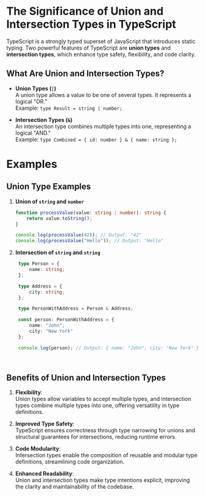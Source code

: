 # The Significance of Union and Intersection Types in TypeScript

TypeScript is a strongly typed superset of JavaScript that introduces static typing. Two powerful features of TypeScript are **union types** and **intersection types**, which enhance type safety, flexibility, and code clarity.

## What Are Union and Intersection Types?

- **Union Types (`|`)**  
  A union type allows a value to be one of several types. It represents a logical "OR."  
  Example: `type Result = string | number;`  

- **Intersection Types (`&`)**  
  An intersection type combines multiple types into one, representing a logical "AND."  
  Example: `type Combined = { id: number } & { name: string };`  


# Examples

## Union Type Examples

1. **Union of `string` and `number`**
   ```typescript
   function processValue(value: string | number): string {
       return value.toString();
   }

   console.log(processValue(42)); // Output: "42"
   console.log(processValue("Hello")); // Output: "Hello"


1. **Intersection of `string` and `string`**
   ```typescript
    type Person = {
        name: string;
    };

    type Address = {
        city: string;
    };

    type PersonWithAddress = Person & Address;

    const person: PersonWithAddress = {
        name: "John",
        city: "New York"
    };

    console.log(person); // Output: { name: "John", city: "New York" }




## Benefits of Union and Intersection Types

1. **Flexibility**:  
   Union types allow variables to accept multiple types, and intersection types combine multiple types into one, offering versatility in type definitions.

2. **Improved Type Safety**:  
   TypeScript ensures correctness through type narrowing for unions and structural guarantees for intersections, reducing runtime errors.

3. **Code Modularity**:  
   Intersection types enable the composition of reusable and modular type definitions, streamlining code organization.

4. **Enhanced Readability**:  
   Union and intersection types make type intentions explicit, improving the clarity and maintainability of the codebase.
